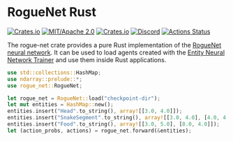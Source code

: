 # RogueNet Rust

[![Crates.io](https://img.shields.io/crates/v/rogue-net.svg?style=flat-square)](https://crates.io/crates/rogue-net)
[![MIT/Apache 2.0](https://img.shields.io/badge/license-MIT%2FApache-blue.svg?style=flat-square)](./LICENSE)
[![Crates.io](https://img.shields.io/crates/d/rogue-net.svg?style=flat-square)](https://crates.io/crates/rogue-net)
[![Discord](https://img.shields.io/discord/913497968701747270?style=flat-square)](https://discord.gg/SjVqhSW4Qf)
[![Actions Status](https://github.com/entity-neural-network/rogue-net-rs/workflows/Test/badge.svg)](https://github.com/entity-neural-network/rogue-net-rs/actions)

The rogue-net crate provides a pure Rust implementation of the [RogueNet neural network](https://github.com/entity-neural-network/rogue-net).
It can be used to load agents created with the [Entity Neural Network Trainer](https://github.com/entity-neural-network/enn-trainer) and use them inside Rust applications.

```rust
use std::collections::HashMap;
use ndarray::prelude::*;
use rogue_net::RogueNet;

let rogue_net = RogueNet::load("checkpoint-dir");
let mut entities = HashMap::new();
entities.insert("Head".to_string(), array![[3.0, 4.0]]);
entities.insert("SnakeSegment".to_string(), array![[3.0, 4.0], [4.0, 4.0]]);
entities.insert("Food".to_string(), array![[3.0, 5.0], [8.0, 4.0]]);
let (action_probs, actions) = rogue_net.forward(&entities);
```
